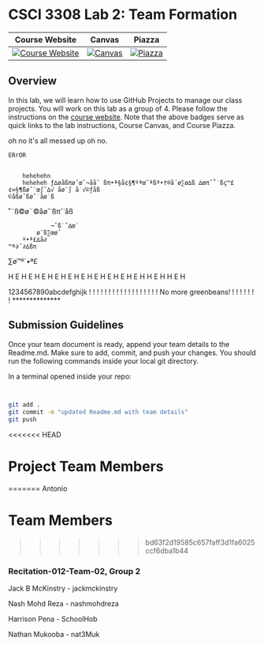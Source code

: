 # CSCI 3308 Lab 2: Team Formation

|                                                Course Website                                                 |                                                   Canvas                                                    |                                              Piazza                                               |
| :-----------------------------------------------------------------------------------------------------------: | :---------------------------------------------------------------------------------------------------------: | :-----------------------------------------------------------------------------------------------: |
| [![Course Website](https://img.shields.io/badge/Labs-Lab2-0A4D99)](https://cuboulder-csci3308.pages.dev/docs/labs/lab2/) | [![Canvas](https://img.shields.io/badge/Canvas-CSCI3308-CFB87C)](https://canvas.colorado.edu/courses/86400) | [![Piazza](https://img.shields.io/badge/-Piazza-3e7aab)](https://piazza.com/class/l6xrg9j9pa37pa) |

## Overview
In this lab, we will learn how to use GitHub Projects to manage our class projects. You will work on this lab as a group of 4. Please follow the instructions on the [course website](https://cuboulder-csci3308.pages.dev/docs/labs/lab2/). Note that the above badges serve as quick links to the lab instructions, Course Canvas, and Course Piazza. 

oh no it's all messed up oh no.

	ERrOR


		hehehehn
		heheheh	ƒ∆øåßπøˆœ˜¬åå˜ ßπ•ª§å¢§¶ºªœ˜ªßª•†®å´ø∑ø∆ß ∆œπˆ˚˙ßç™£¢∞§¶ßøˆ¨œ∫˜∆√ åø¨∫ å˙√©ƒåß
	©åßøˆßøˆ˙åø˙ß
˚¨ß©ø¨©åøˆ˙ßπˆ˙åß

				¬ˆß˙˚∆œ´
			ø¨ß∑œøˆ
		º•ª£∆å∂
	™ª∂ˆ∂∆ßπ
∑ø™º´•ª£

H   E    H   E     H     E     H     E
H	E	H	E	H	E
H		E		H		E
H			E			H
H				E				H
H					E					H

1234567890abcdefghijk ! ! ! ! ! ! ! ! ! ! ! ! ! ! ! ! ! ! No more greenbeans! ! ! ! ! ! ! ! **************

## Submission Guidelines
Once your team document is ready, append your team details to the Readme.md. Make sure to add, commit, and push your changes. You should run the following commands inside your local git directory.

In a terminal opened inside your repo:

```bash

	
git add .
git commit -m "updated Readme.md with team details"
git push
```
<<<<<<< HEAD

# Project Team Members
=======
Antonio
# Team Members
>>>>>>> bd63f2d19585c657faff3d1fa6025ccf6dba1b44

### Recitation-012-Team-02, Group 2

Jack B McKinstry - jackmckinstry

Nash Mohd Reza - nashmohdreza

Harrison Pena - SchoolHob

Nathan Mukooba - nat3Muk
